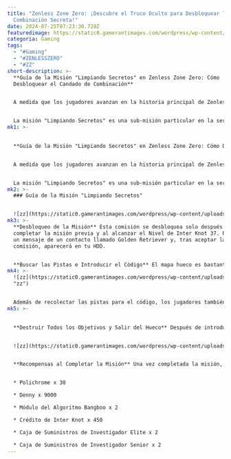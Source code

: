 ```yaml
---
title: "Zenless Zone Zero: ¡Descubre el Truco Oculto para Desbloquear la
  Combinación Secreta!"
date: 2024-07-25T07:23:30.728Z
featuredimage: https://static0.gamerantimages.com/wordpress/wp-content/uploads/2024/07/zenless-zone-zero-sweeping-away-secrets-quest-walkthrough.jpg?q=49&fit=crop&w=1100&h=618&dpr=2
categoria: Gaming
tags:
  - "#Gaming"
  - "#ZENLESSZERO"
  - "#ZZ"
short-description: >-
  **Guía de la Misión "Limpiando Secretos" en Zenless Zone Zero: Cómo
  Desbloquear el Candado de Combinación**


  A medida que los jugadores avanzan en la historia principal de Zenless Zone Zero, tendrán la oportunidad de desbloquear nuevas áreas para explorar y reclamar numerosas recompensas. En la Versión 1.0, hay un total de cuatro áreas disponibles, y a medida que los jugadores aumenten su nivel de Inter Knot, podrán encontrar nuevas misiones de exploración para emprender.


  La misión "Limpiando Secretos" es una sub-misión particular en la serie de misiones "El Precio de las Mentiras" que los jugadores de Zenless Zone Zero pueden encontrar en Sexto Distrito. La misión "Limpiando Secretos" es p
mk1: >-
  

  **Guía de la Misión "Limpiando Secretos" en Zenless Zone Zero: Cómo Desbloquear el Candado de Combinación**


  A medida que los jugadores avanzan en la historia principal de Zenless Zone Zero, tendrán la oportunidad de desbloquear nuevas áreas para explorar y reclamar numerosas recompensas. En la Versión 1.0, hay un total de cuatro áreas disponibles, y a medida que los jugadores aumenten su nivel de Inter Knot, podrán encontrar nuevas misiones de exploración para emprender.


  La misión "Limpiando Secretos" es una sub-misión particular en la serie de misiones "El Precio de las Mentiras" que los jugadores de Zenless Zone Zero pueden encontrar en Sexto Distrito. La misión "Limpiando Secretos" es parte de la Parte 2 del Precio de las Mentiras y solo se puede completar después de haber terminado la misión previa, "El Precio de las Mentiras Parte 1".
mk2: >-
  ### Guía de la Misión "Limpiando Secretos"


  ![zz](https://static0.gamerantimages.com/wordpress/wp-content/uploads/2024/07/zenless-zone-zero-zhu-yuan-screenshot.jpg?q=70&fit=crop&w=1500&dpr=1 "zz")
mk3: >-
  **Desbloqueo de la Misión** Esta comisión se desbloquea solo después de
  completar la misión previa y al alcanzar el Nivel de Inter Knot 37. Recibirás
  un mensaje de un contacto llamado Golden Retriever y, tras aceptar la
  comisión, aparecerá en tu HDD.


  **Buscar las Pistas e Introducir el Código** El mapa hueco es bastante sencillo, ya que solo necesitas seguir la navegación proporcionada por la Hada. Sin embargo, una vez que ingreses al primer mapa, deberás encontrar pistas relacionadas con la puerta bloqueada. Se necesita un código de 4 dígitos, pero todas las pistas están dispersas por el mapa Hueco. Asegúrate de encontrar todas las pistas junto con la bomba y regresa a la puerta. Puedes usar la bomba para romper todos los ladrillos en el área y recolectar cualquier otro elemento que pueda faltar. El código del candado de combinación es 0451.
mk4: >-
  ![zz](https://static0.gamerantimages.com/wordpress/wp-content/uploads/2024/07/zenless-zone-zero-search-for-clues-and-input-the-code.jpg?q=70&fit=crop&w=1500&dpr=1
  "zz")


  Además de recolectar las pistas para el código, los jugadores también deben recordar recolectar los datos de Observación del Hueco alrededor para obtener recompensas adicionales al completar la misión.
mk5: >-
  

  **Destruir Todos los Objetivos y Salir del Hueco** Después de introducir el código de combinación, ingresarás a un nuevo mapa donde tendrás que usar la bomba del piso anterior. Utiliza la bomba para destruir todos los objetivos antes de dirigirte a la salida. Puedes permanecer en el centro, colocar cada bomba y seguir moviéndote hacia la derecha para que exploten con cada paso. Recoge el último conjunto de Datos de Observación del Hueco y luego dirígete a la salida detrás de ti.


  ![zz](https://static0.gamerantimages.com/wordpress/wp-content/uploads/2024/07/zenless-zone-zero-destroy-targets-and-leave-the-hollow.jpg?q=70&fit=crop&w=1500&dpr=1 "zz")


  **Recompensas al Completar la Misión** Una vez completada la misión, los jugadores pueden ganar las siguientes recompensas y desbloquear la siguiente parte de la cadena de misiones (El Precio de las Mentiras Parte 3):


  * Polichrome x 30

  * Denny x 9000

  * Módulo del Algoritmo Bangboo x 2

  * Crédito de Inter Knot x 450

  * Caja de Suministros de Investigador Elite x 2

  * Caja de Suministros de Investigador Senior x 2
---
```


